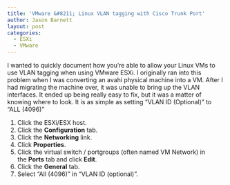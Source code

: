 ```yaml
---
title: 'VMware &#8211; Linux VLAN tagging with Cisco Trunk Port'
author: Jason Barnett
layout: post
categories:
  - ESXi
  - VMware
---
```

I wanted to quickly document how you’re able to allow your Linux VMs to use VLAN tagging when using VMware ESXi. I originally ran into this problem when I was converting an avahi physical machine into a VM. After I had migrating the machine over, it was unable to bring up the VLAN interfaces. It ended up being really easy to fix, but it was a matter of knowing where to look. It is as simple as setting “VLAN ID (Optional)” to “ALL (4096)”

1. Click the ESXi/ESX host.
2. Click the **Configuration** tab.
3. Click the **Networking** link.
4. Click **Properties**.
5. Click the virtual switch / portgroups (often named VM Network) in the **Ports** tab and click **Edit**.
6. Click the **General** tab.
7. Select “All (4096)” in “VLAN ID (optional)”.